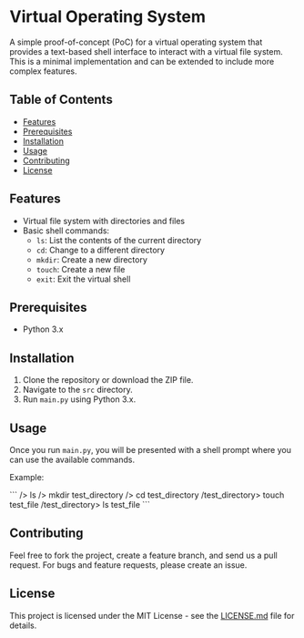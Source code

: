 # Virtual Operating System

A simple proof-of-concept (PoC) for a virtual operating system that provides a text-based shell interface to interact with a virtual file system. This is a minimal implementation and can be extended to include more complex features.

## Table of Contents

- [Features](#features)
- [Prerequisites](#prerequisites)
- [Installation](#installation)
- [Usage](#usage)
- [Contributing](#contributing)
- [License](#license)

## Features

- Virtual file system with directories and files
- Basic shell commands:
  - `ls`: List the contents of the current directory
  - `cd`: Change to a different directory
  - `mkdir`: Create a new directory
  - `touch`: Create a new file
  - `exit`: Exit the virtual shell

## Prerequisites

- Python 3.x

## Installation

1. Clone the repository or download the ZIP file.
2. Navigate to the `src` directory.
3. Run `main.py` using Python 3.x.

## Usage

Once you run `main.py`, you will be presented with a shell prompt where you can use the available commands.

Example:

\`\`\`
/> ls
/> mkdir test_directory
/> cd test_directory
/test_directory> touch test_file
/test_directory> ls
test_file
\`\`\`

## Contributing

Feel free to fork the project, create a feature branch, and send us a pull request. For bugs and feature requests, please create an issue.

## License

This project is licensed under the MIT License - see the [LICENSE.md](LICENSE.md) file for details.
